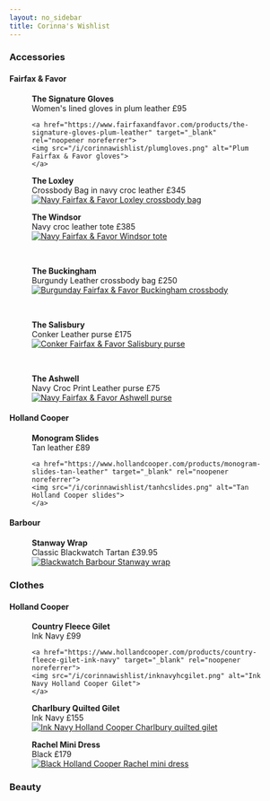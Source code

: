 ```yaml
---
layout: no_sidebar
title: Corinna's Wishlist
---
```


### Accessories
#### Fairfax & Favor

<div class="row">
  <div class="col-md-4">
   <figure>
    <figcaption>
    <b>The Signature Gloves</b><br>Women's lined gloves in plum leather £95
    </figcaption>

    <a href="https://www.fairfaxandfavor.com/products/the-signature-gloves-plum-leather" target="_blank" rel="noopener noreferrer">
    <img src="/i/corinnawishlist/plumgloves.png" alt="Plum Fairfax & Favor gloves">
    </a>
   </figure>
  </div>

 <div class="col-md-4">
  <figure>
   <figcaption><b>The Loxley</b><br>Crossbody Bag in navy croc leather £345
   </figcaption>

   <a href="https://www.fairfaxandfavor.com/products/the-mini-loxley-crossbody-high-shine-navy-croc-print-leather" target="_blank" rel="noopener noreferrer">
   <img src="/i/corinnawishlist/navyloxley.png" alt="Navy Fairfax & Favor Loxley crossbody bag">
   </a>
  </figure>
 </div>
 
 <div class="col-md-4">
  <figure>
   <figcaption><b>The Windsor</b><br>Navy croc leather tote £385
   </figcaption>
   <a href="https://www.fairfaxandfavor.com/products/the-windsor-tote-navy-croc-tote-bag" target="_blank" rel="noopener noreferrer">
    <img src="/i/corinnawishlist/navywindsor.png" alt="Navy Fairfax & Favor Windsor tote">
   </a>
  </figure>
</div>

<div class="col-md-4">
 <br>
  <figure>
   <figcaption><b>The Buckingham</b><br>Burgundy Leather crossbody bag £250
   </figcaption>
   <a href="https://www.fairfaxandfavor.com/products/the-buckingham-cross-body-bag-burgundy-leather" target="_blank" rel="noopener noreferrer">
    <img src="/i/corinnawishlist/burgundybuckingham.png" alt="Burgunday Fairfax & Favor Buckingham crossbody">
   </a>
  </figure>
 </div>

<div class="col-md-4">
 <br>
  <figure>
   <figcaption><b>The Salisbury</b><br>Conker Leather purse £175
   </figcaption>
   <a href="https://www.fairfaxandfavor.com/products/the-salisbury-purse-conker-brown" target="_blank" rel="noopener noreferrer">
    <img src="/i/corinnawishlist/conkersalisbury.png" alt="Conker Fairfax & Favor Salisbury purse">
   </a>
  </figure>
 </div>

<div class="col-md-4">
 <br>
  <figure>
   <figcaption><b>The Ashwell</b><br>Navy Croc Print Leather purse £75
   </figcaption>
   <a href="https://www.fairfaxandfavor.com/products/the-ashwell-purse-high-shine-navy-croc-print-leather" target="_blank" rel="noopener noreferrer">
    <img src="/i/corinnawishlist/navyashwell.png" alt="Navy Fairfax & Favor Ashwell purse">
   </a>
  </figure>
 </div>

</div>

#### Holland Cooper

<div class="row">
  <div class="col-md-4">
   <figure>
    <figcaption>
    <b>Monogram Slides</b><br>Tan leather £89
    </figcaption>

    <a href="https://www.hollandcooper.com/products/monogram-slides-tan-leather" target="_blank" rel="noopener noreferrer">
    <img src="/i/corinnawishlist/tanhcslides.png" alt="Tan Holland Cooper slides">
    </a>
   </figure>
  </div>
</div>

#### Barbour
<div class="row">
<div class="col-md-4">
  <figure>
   <figcaption><b>Stanway Wrap</b><br>Classic Blackwatch Tartan £39.95
   </figcaption>
   <a href="https://www.barbour.com/uk/catalog/product/view/id/135886/s/barbour-stanway-wrap/category/57/" target="_blank" rel="noopener noreferrer">
    <img src="/i/corinnawishlist/blackwatchstanway.png" alt="Blackwatch Barbour Stanway wrap">
   </a>
  </figure>
 </div>
 </div>


### Clothes
#### Holland Cooper

<div class="row">
  <div class="col-md-4">
   <figure>
    <figcaption>
    <b>Country Fleece Gilet</b><br>Ink Navy £99
    </figcaption>

    <a href="https://www.hollandcooper.com/products/country-fleece-gilet-ink-navy" target="_blank" rel="noopener noreferrer">
    <img src="/i/corinnawishlist/inknavyhcgilet.png" alt="Ink Navy Holland Cooper Gilet">
    </a>
   </figure>
  </div>

 <div class="col-md-4">
  <figure>
   <figcaption><b>Charlbury Quilted Gilet</b><br>Ink Navy £155
   </figcaption>

   <a href="https://www.hollandcooper.com/products/charlbury-quilted-gilet-ink-navy?variant=41944330731716" target="_blank" rel="noopener noreferrer">
   <img src="/i/corinnawishlist/inknavycharlbury.png" alt="Ink Navy Holland Cooper Charlbury quilted gilet">
   </a>
  </figure>
 </div>
 
 <div class="col-md-4">
  <figure>
   <figcaption><b>Rachel Mini Dress</b><br>Black £179
   </figcaption>
   <a href="https://www.hollandcooper.com/products/rachel-mini-dress-black" target="_blank" rel="noopener noreferrer">
    <img src="/i/corinnawishlist/blackrachelmini.png" alt="Black Holland Cooper Rachel mini dress">
   </a>
  </figure>
</div>

</div>



### Beauty






